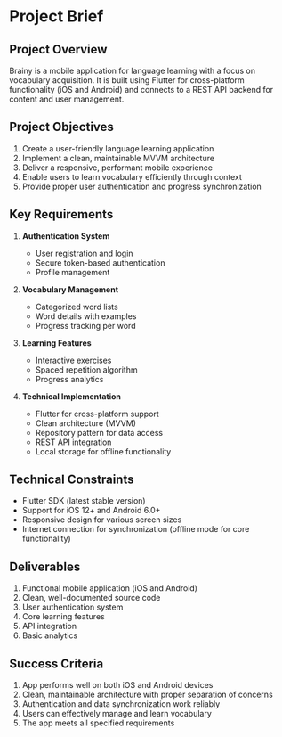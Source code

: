 # Project Brief

## Project Overview
Brainy is a mobile application for language learning with a focus on vocabulary acquisition. It is built using Flutter for cross-platform functionality (iOS and Android) and connects to a REST API backend for content and user management.

## Project Objectives
1. Create a user-friendly language learning application
2. Implement a clean, maintainable MVVM architecture
3. Deliver a responsive, performant mobile experience
4. Enable users to learn vocabulary efficiently through context
5. Provide proper user authentication and progress synchronization

## Key Requirements
1. **Authentication System**
   - User registration and login
   - Secure token-based authentication
   - Profile management

2. **Vocabulary Management**
   - Categorized word lists
   - Word details with examples
   - Progress tracking per word

3. **Learning Features**
   - Interactive exercises
   - Spaced repetition algorithm
   - Progress analytics

4. **Technical Implementation**
   - Flutter for cross-platform support
   - Clean architecture (MVVM)
   - Repository pattern for data access
   - REST API integration
   - Local storage for offline functionality

## Technical Constraints
- Flutter SDK (latest stable version)
- Support for iOS 12+ and Android 6.0+
- Responsive design for various screen sizes
- Internet connection for synchronization (offline mode for core functionality)

## Deliverables
1. Functional mobile application (iOS and Android)
2. Clean, well-documented source code
3. User authentication system
4. Core learning features
5. API integration
6. Basic analytics

## Success Criteria
1. App performs well on both iOS and Android devices
2. Clean, maintainable architecture with proper separation of concerns
3. Authentication and data synchronization work reliably
4. Users can effectively manage and learn vocabulary
5. The app meets all specified requirements 